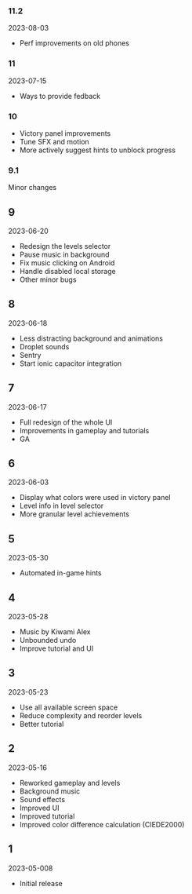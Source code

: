 ### 11.2

2023-08-03

* Perf improvements on old phones

### 11

2023-07-15

* Ways to provide fedback

### 10

* Victory panel improvements
* Tune SFX and motion
* More actively suggest hints to unblock progress

### 9.1

Minor changes

## 9

2023-06-20

* Redesign the levels selector
* Pause music in background
* Fix music clicking on Android
* Handle disabled local storage
* Other minor bugs

## 8

2023-06-18

* Less distracting background and animations
* Droplet sounds
* Sentry
* Start ionic capacitor integration

## 7

2023-06-17

* Full redesign of the whole UI
* Improvements in gameplay and tutorials
* GA

## 6

2023-06-03

* Display what colors were used in victory panel
* Level info in level selector
* More granular level achievements

## 5

2023-05-30

* Automated in-game hints

## 4

2023-05-28

* Music by Kiwami Alex
* Unbounded undo
* Improve tutorial and UI

## 3

2023-05-23

* Use all available screen space
* Reduce complexity and reorder levels
* Better tutorial

## 2

2023-05-16

* Reworked gameplay and levels
* Background music
* Sound effects
* Improved UI
* Improved tutorial
* Improved color difference calculation (CIEDE2000)

## 1

2023-05-008

* Initial release